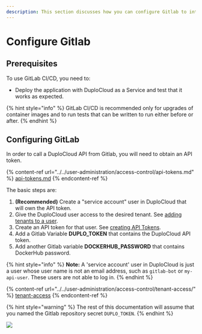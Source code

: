 ```yaml
---
description: This section discusses how you can configure Gitlab to integrate with Duplo
---
```


# Configure Gitlab

## Prerequisites

To use GitLab CI/CD, you need to:

* Deploy the application with DuploCloud as a Service and test that it works as expected.

{% hint style="info" %}
GitLab CI/CD is recommended only for upgrades of container images and to run tests that can be written to run either before or after.
{% endhint %}

## Configuring GitLab

In order to call a DuploCloud API from Gitlab, you will need to obtain an API token.

{% content-ref url="../../user-administration/access-control/api-tokens.md" %}
[api-tokens.md](../../user-administration/access-control/api-tokens.md)
{% endcontent-ref %}

The basic steps are:

1. **(Recommended)** Create a "service account" user in DuploCloud that will own the API token.
2. Give the DuploCloud user access to the desired tenant. See [adding tenants to a user](../../user-administration/access-control/tenant-access/#adding-tenant-access-for-a-user).
3. Create an API token for that user. See [creating API Tokens](../../user-administration/access-control/api-tokens.md).
4. Add a Gitlab Variable **DUPLO\_TOKEN** that contains the DuploCloud API token.&#x20;
5. Add another Gitlab variable **DOCKERHUB\_PASSWORD** that contains DockerHub password.

{% hint style="info" %}
**Note:** A 'service account' user in DuploCloud is just a user whose user name is not an email address, such as `gitlab-bot` or `my-api-user`. These users are not able to log in.
{% endhint %}

{% content-ref url="../../user-administration/access-control/tenant-access/" %}
[tenant-access](../../user-administration/access-control/tenant-access/)
{% endcontent-ref %}

{% hint style="warning" %}
The rest of this documentation will assume that you named the Gitlab repository secret `DUPLO_TOKEN`.
{% endhint %}

![](../../.gitbook/assets/gitlab-var.jpg)
